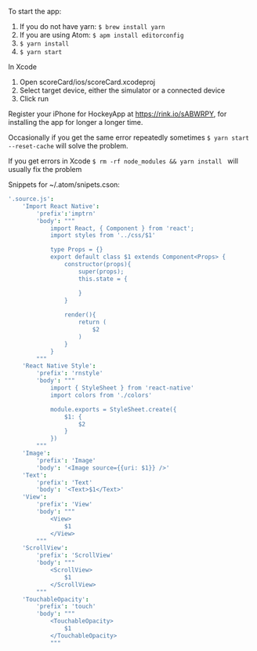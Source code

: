 To start the app:
1. If you do not have yarn: ```$ brew install yarn```
1. If you are using Atom: ```$ apm install editorconfig```
1. ```$ yarn install```
1. ```$ yarn start```

In Xcode
1. Open scoreCard/ios/scoreCard.xcodeproj
1. Select target device, either the simulator or a connected device
1. Click run

Register your iPhone for HockeyApp at https://rink.io/sABWRPY, for installing the app for longer a longer time.

Occasionally if you get the same error repeatedly sometimes ```$ yarn start --reset-cache``` will solve the problem.

If you get errors in Xcode ```$ rm -rf node_modules && yarn install ``` will usually fix the problem

Snippets for ~/.atom/snipets.cson:

```cson
'.source.js':
    'Import React Native':
        'prefix':'imptrn'
        'body': """
            import React, { Component } from 'react';
            import styles from '../css/$1'

            type Props = {}
            export default class $1 extends Component<Props> {
                constructor(props){
                    super(props);
                    this.state = {

                    }
                }
                
                render(){
                    return (
                        $2
                    )
                }
            }
        """
    'React Native Style':
        'prefix': 'rnstyle'
        'body': """
            import { StyleSheet } from 'react-native'
            import colors from './colors'

            module.exports = StyleSheet.create({
                $1: {
                    $2
                }
            })
        """
    'Image':
        'prefix': 'Image'
        'body': '<Image source={{uri: $1}} />'
    'Text':
        'prefix': 'Text'
        'body': '<Text>$1</Text>'
    'View':
        'prefix': 'View'
        'body': """
            <View>
                $1
            </View>
        """
    'ScrollView':
        'prefix': 'ScrollView'
        'body': """
            <ScrollView>
                $1
            </ScrollView>
        """
    'TouchableOpacity':
        'prefix': 'touch'
        'body': """
            <TouchableOpacity>
                $1
            </TouchableOpacity>
            """
```
